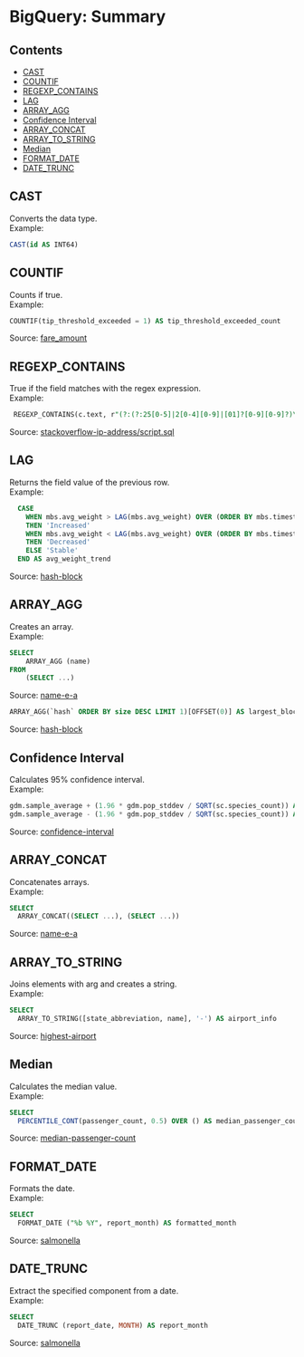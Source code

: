 BigQuery: Summary
================================

## Contents

  - [CAST](#cast)
  - [COUNTIF](#countif)
  - [REGEXP_CONTAINS](#regexp_contains)
  - [LAG](#lag)
  - [ARRAY_AGG](#array_agg)
  - [Confidence Interval](#confidence-interval)
  - [ARRAY_CONCAT](#array_concat)
  - [ARRAY_TO_STRING](#array_to_string)
  - [Median](#median)
  - [FORMAT_DATE](#format_date)
  - [DATE_TRUNC](#date_trunc)

## CAST

Converts the data type.<br />
Example:

```sql
CAST(id AS INT64)
```

## COUNTIF

Counts if true.<br />
Example:

```sql
COUNTIF(tip_threshold_exceeded = 1) AS tip_threshold_exceeded_count
```
Source: [fare_amount](https://github.com/easai/fare-amount/blob/main/script.sql)

## REGEXP_CONTAINS

True if the field matches with the regex expression.<br />
Example:

```sql
 REGEXP_CONTAINS(c.text, r"(?:(?:25[0-5]|2[0-4][0-9]|[01]?[0-9][0-9]?)\.){3}(?:25[0-5]|2[0-4][0-9]|[01]?[0-9][0-9]?)")
 ```
Source: [stackoverflow-ip-address/script.sql](https://github.com/easai/stackoverflow-ip-address/blob/main/script.sql)

## LAG

Returns the field value of the previous row.<br />
Example:

```sql
  CASE 
    WHEN mbs.avg_weight > LAG(mbs.avg_weight) OVER (ORDER BY mbs.timestamp_month)
    THEN 'Increased'
    WHEN mbs.avg_weight < LAG(mbs.avg_weight) OVER (ORDER BY mbs.timestamp_month)
    THEN 'Decreased'
    ELSE 'Stable'
  END AS avg_weight_trend
 ```
Source: [hash-block](https://github.com/easai/hash-block/blob/main/script.sql)

## ARRAY_AGG

Creates an array.<br />
Example:

```sql
SELECT
    ARRAY_AGG (name)
FROM
    (SELECT ...)
```
Source: [name-e-a](https://github.com/easai/name-e-a/blob/main/script.sql)

```sql
ARRAY_AGG(`hash` ORDER BY size DESC LIMIT 1)[OFFSET(0)] AS largest_block_hash
 ```
Source: [hash-block](https://github.com/easai/hash-block/blob/main/script.sql)

## Confidence Interval

Calculates 95% confidence interval.<br />
Example:

```sql
gdm.sample_average + (1.96 * gdm.pop_stddev / SQRT(sc.species_count)) AS upper_bound,
gdm.sample_average - (1.96 * gdm.pop_stddev / SQRT(sc.species_count)) AS lower_bound
```
Source: [confidence-interval](https://github.com/easai/confidence-interval/blob/main/script.sql)

## ARRAY_CONCAT

Concatenates arrays.<br />
Example:

```sql
SELECT
  ARRAY_CONCAT((SELECT ...), (SELECT ...)) 
```
Source: [name-e-a](https://github.com/easai/name-e-a/blob/main/script.sql)

## ARRAY_TO_STRING

Joins elements with arg and creates a string.<br />
Example:

```sql
SELECT
  ARRAY_TO_STRING([state_abbreviation, name], '-') AS airport_info
```
Source: [highest-airport](https://github.com/easai/highest-airport/blob/main/script.sql)

## Median

Calculates the median value.<br />
Example:

```sql
SELECT
  PERCENTILE_CONT(passenger_count, 0.5) OVER () AS median_passenger_count
```
Source: [median-passenger-count](https://github.com/easai/median-passenger-count/blob/main/script.sql)


## FORMAT_DATE

Formats the date.<br />
Example:

```sql
SELECT
  FORMAT_DATE ("%b %Y", report_month) AS formatted_month
```
Source: [salmonella](https://github.com/easai/salmonella/blob/main/script.sql)


## DATE_TRUNC

Extract the specified component from a date.<br />
Example:

```sql
SELECT
  DATE_TRUNC (report_date, MONTH) AS report_month
```
Source: [salmonella](https://github.com/easai/salmonella/blob/main/script.sql)

